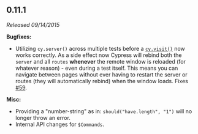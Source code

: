 ## 0.11.1

_Released 09/14/2015_

**Bugfixes:**

- Utilizing `cy.server()` across multiple tests before a
  [`cy.visit()`](/api/commands/visit) now works correctly. As a side effect now
  Cypress will rebind both the `server` and all `routes` **whenever** the remote
  window is reloaded (for whatever reason) - even during a test itself. This
  means you can navigate between pages without ever having to restart the server
  or routes (they will automatically rebind) when the window loads. Fixes
  [#59](https://github.com/cypress-io/cypress/issues/59).

**Misc:**

- Providing a "number-string" as in: `should("have.length", "1")` will no longer
  throw an error.
- Internal API changes for `$Commands`.

